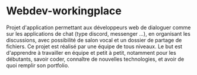 # Webdev-workingplace
Projet d'application permettant aux développeurs web de dialoguer comme sur les applications de chat (type discord, messenger ...), en organisant les discussions, avec possibilité de salon vocal et un dossier de partage de fichiers. 
Ce projet est réalisé par une équipe de tous niveaux.
Le but est d'apprendre à travailler en équipe et petit à petit, notamment pour les débutants, savoir coder, connaître de nouvelles technologies, et avoir de quoi remplir son portfolio.  
